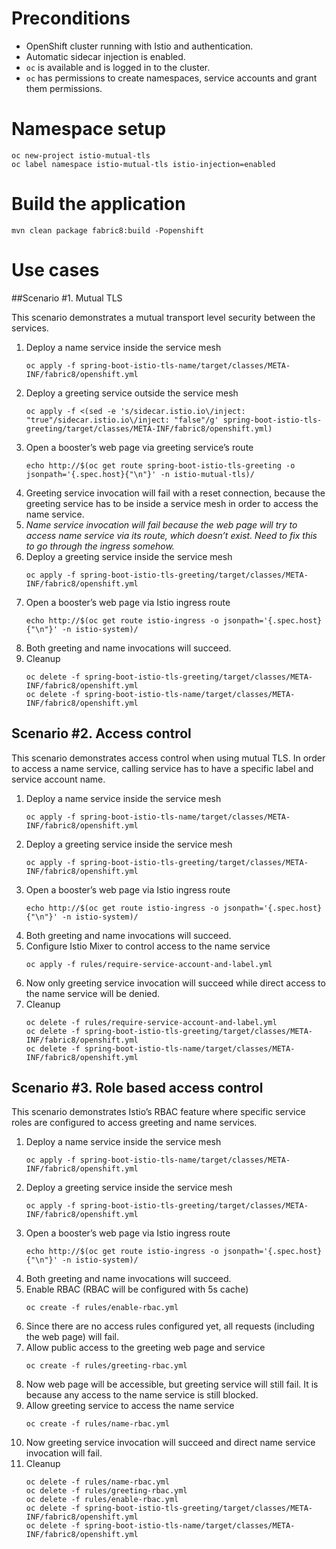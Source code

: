 # Preconditions

* OpenShift cluster running with Istio and authentication.
* Automatic sidecar injection is enabled.
* `oc` is available and is logged in to the cluster.
* `oc` has permissions to create namespaces, service accounts and grant them permissions.

# Namespace setup

```
oc new-project istio-mutual-tls
oc label namespace istio-mutual-tls istio-injection=enabled
```

# Build the application

```
mvn clean package fabric8:build -Popenshift
```

# Use cases

##Scenario #1. Mutual TLS

This scenario demonstrates a mutual transport level security between the services.

1. Deploy a name service inside the service mesh
    ```
    oc apply -f spring-boot-istio-tls-name/target/classes/META-INF/fabric8/openshift.yml
    ```
1. Deploy a greeting service outside the service mesh
    ```
    oc apply -f <(sed -e 's/sidecar.istio.io\/inject: "true"/sidecar.istio.io\/inject: "false"/g' spring-boot-istio-tls-greeting/target/classes/META-INF/fabric8/openshift.yml)
    ```
1. Open a booster’s web page via greeting service’s route
    ```
    echo http://$(oc get route spring-boot-istio-tls-greeting -o jsonpath='{.spec.host}{"\n"}' -n istio-mutual-tls)/
    ```
1. Greeting service invocation will fail with a reset connection, because the greeting service has to be inside a service mesh in order to access the name service.
1. *Name service invocation will fail because the web page will try to access name service via its route, which doesn’t exist. Need to fix this to go through the ingress somehow.*
1. Deploy a greeting service inside the service mesh
    ```
    oc apply -f spring-boot-istio-tls-greeting/target/classes/META-INF/fabric8/openshift.yml
    ```
1. Open a booster’s web page via Istio ingress route
    ```
    echo http://$(oc get route istio-ingress -o jsonpath='{.spec.host}{"\n"}' -n istio-system)/
    ```
1. Both greeting and name invocations will succeed.
1. Cleanup
    ```
    oc delete -f spring-boot-istio-tls-greeting/target/classes/META-INF/fabric8/openshift.yml
    oc delete -f spring-boot-istio-tls-name/target/classes/META-INF/fabric8/openshift.yml
    ```

## Scenario #2. Access control

This scenario demonstrates access control when using mutual TLS. In order to access a name service, calling service has to have a specific label and service account name.

1. Deploy a name service inside the service mesh
    ```
    oc apply -f spring-boot-istio-tls-name/target/classes/META-INF/fabric8/openshift.yml
    ```
1. Deploy a greeting service inside the service mesh
    ```
    oc apply -f spring-boot-istio-tls-greeting/target/classes/META-INF/fabric8/openshift.yml
    ```
1. Open a booster’s web page via Istio ingress route
    ```
    echo http://$(oc get route istio-ingress -o jsonpath='{.spec.host}{"\n"}' -n istio-system)/
    ```
1. Both greeting and name invocations will succeed.
1. Configure Istio Mixer to control access to the name service
    ```
    oc apply -f rules/require-service-account-and-label.yml
    ```
1. Now only greeting service invocation will succeed while direct access to the name service will be denied.
1. Cleanup
    ```
    oc delete -f rules/require-service-account-and-label.yml
    oc delete -f spring-boot-istio-tls-greeting/target/classes/META-INF/fabric8/openshift.yml
    oc delete -f spring-boot-istio-tls-name/target/classes/META-INF/fabric8/openshift.yml
    ```

## Scenario #3. Role based access control

This scenario demonstrates Istio’s RBAC feature where specific service roles are configured to access greeting and name services.

1. Deploy a name service inside the service mesh
    ```
    oc apply -f spring-boot-istio-tls-name/target/classes/META-INF/fabric8/openshift.yml
    ```
1. Deploy a greeting service inside the service mesh
    ```
    oc apply -f spring-boot-istio-tls-greeting/target/classes/META-INF/fabric8/openshift.yml
    ```
1. Open a booster’s web page via Istio ingress route
    ```
    echo http://$(oc get route istio-ingress -o jsonpath='{.spec.host}{"\n"}' -n istio-system)/
    ```
1. Both greeting and name invocations will succeed.
1. Enable RBAC (RBAC will be configured with 5s cache)
    ```
    oc create -f rules/enable-rbac.yml
    ```
1. Since there are no access rules configured yet, all requests (including the web page) will fail.
1. Allow public access to the greeting web page and service
    ```
    oc create -f rules/greeting-rbac.yml
    ```
1. Now web page will be accessible, but greeting service will still fail. It is because any access to the name service is still blocked.
1. Allow greeting service to access the name service
    ```
    oc create -f rules/name-rbac.yml
    ```
1. Now greeting service invocation will succeed and direct name service invocation will fail.
1. Cleanup
    ```
    oc delete -f rules/name-rbac.yml
    oc delete -f rules/greeting-rbac.yml
    oc delete -f rules/enable-rbac.yml
    oc delete -f spring-boot-istio-tls-greeting/target/classes/META-INF/fabric8/openshift.yml
    oc delete -f spring-boot-istio-tls-name/target/classes/META-INF/fabric8/openshift.yml
    ```
